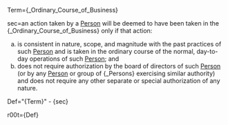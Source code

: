 Term={_Ordinary_Course_of_Business}

sec=an action taken by a <a href="#SPA.Def.Person.Def" class="definedterm">Person</a> will be deemed to have been taken in the {_Ordinary_Course_of_Business} only if that action:<ol type="a"><li>is consistent in nature, scope, and magnitude with the past practices of such <a href="#SPA.Def.Person.Def" class="definedterm">Person</a> and is taken in the ordinary course of the normal, day-to-day operations of such <a href="#SPA.Def.Person.Def" class="definedterm">Person</a>; and<li>does not require authorization by the board of directors of such <a href="#SPA.Def.Person.Def" class="definedterm">Person</a> (or by any <a href="#SPA.Def.Person.Def" class="definedterm">Person</a> or group of {_Persons} exercising similar authority) and does not require any other separate or special authorization of any nature.</li></ol>

Def="{Term}" - {sec}

r00t={Def}
